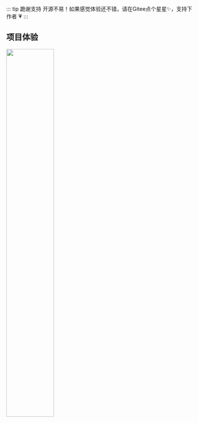 ::: tip 跪谢支持
开源不易！如果感觉体验还不错，请在Gitee点个星星✨，支持下作者 💗
:::
## 项目体验
<img src="/logosf.png" width="50%" />

